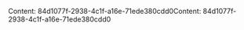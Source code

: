 <span data-ttu-id="1a1f1-101">Content: 84d1077f-2938-4c1f-a16e-71ede380cdd0</span><span class="sxs-lookup"><span data-stu-id="1a1f1-101">Content: 84d1077f-2938-4c1f-a16e-71ede380cdd0</span></span>